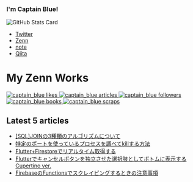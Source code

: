 ### I'm Captain Blue!

<!--
**captain-blue210/captain-blue210** is a ✨ _special_ ✨ repository because its `README.md` (this file) appears on your GitHub profile.

Here are some ideas to get you started:

- 🔭 I’m currently working on ...
- 🌱 I’m currently learning ...
- 👯 I’m looking to collaborate on ...
- 🤔 I’m looking for help with ...
- 💬 Ask me about ...
- 📫 How to reach me: ...
- 😄 Pronouns: ...
- ⚡ Fun fact: ...
-->

![GitHub Stats Card](https://github-readme-stats.vercel.app/api?username=captain-blue210&show_icons=true&count_private=true&theme=react)

- [Twitter](https://twitter.com/captain_blue210)
- [Zenn](https://zenn.dev/captain_blue)
- [note](https://note.com/captain_blue)
- [Qiita](https://qiita.com/Captain_Blue)


# My Zenn Works
  <!-- Like のバッジ -->
  <a href="https://zenn.dev/captain_blue">
    <img src="https://zenn.badge.nikaera.com/s/captain_blue/likes?style=for-the-badge" alt="captain_blue likes" />
  </a>

  <!-- Articles のバッジ -->
  <a href="https://zenn.dev/captain_blue/articles">
    <img src="https://zenn.badge.nikaera.com/s/captain_blue/articles?style=for-the-badge" alt="captain_blue articles" />
  </a>

  <!-- Followers のバッジ -->
  <a href="https://zenn.dev/captain_blue/followers">
    <img src="https://zenn.badge.nikaera.com/s/captain_blue/followers?style=for-the-badge" alt="captain_blue followers" />
  </a>

  <!-- Books のバッジ -->
  <a href="https://zenn.dev/captain_blue/books">
    <img src="https://zenn.badge.nikaera.com/s/captain_blue/books?style=for-the-badge" alt="captain_blue books" />
  </a>

  <!-- Scraps のバッジ -->
  <a href="https://zenn.dev/captain_blue/scraps">
    <img src="https://zenn.badge.nikaera.com/s/captain_blue/scraps?style=for-the-badge" alt="captain_blue scraps" />
  </a>
  
## Latest 5 articles
<!-- LATEST_ARTICLES_START -->
- [[SQL]JOINの3種類のアルゴリズムについて](https://zenn.dev/captain_blue/articles/three-types-of-join-algorithms)
- [特定のポートを使っているプロセスを調べてkillする方法](https://zenn.dev/captain_blue/articles/how-to-find-and-kill-process-with-port)
- [Flutter+Firestoreでリアルタイム取得する](https://zenn.dev/captain_blue/articles/flutter-firestore-realtime-changes)
- [Flutterでキャンセルボタンを独立させた選択肢としてボトムに表示する Cupertino ver.](https://zenn.dev/captain_blue/articles/a0ee8a614001c80340bb)
- [FirebaseのFunctionsでスクレイピングするときの注意事項](https://zenn.dev/captain_blue/articles/5a0d426453a350e089ed)
<!-- LATEST_ARTICLES_END -->
